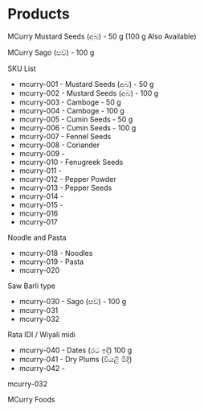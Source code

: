 # Products

MCurry Mustard Seeds \(අබ\) - 50 g \(100 g Also Available\)



MCurry Sago \(සව්\) - 100 g





SKU List

* mcurry-001 - Mustard Seeds \(අබ\) - 50 g
* mcurry-002 - Mustard Seeds \(අබ\) - 100 g
* mcurry-003 - Camboge - 50 g
* mcurry-004 - Camboge - 100 g
* mcurry-005 - Cumin Seeds - 50 g
* mcurry-006 - Cumin Seeds - 100 g
* mcurry-007 - Fennel Seeds
* mcurry-008 - Coriander
* mcurry-009 - 
* mcurry-010 - Fenugreek Seeds
* mcurry-011 - 
* mcurry-012 - Pepper Powder
* mcurry-013 - Pepper Seeds
* mcurry-014 - 
* mcurry-015 - 
* mcurry-016
* mcurry-017

Noodle and Pasta

* mcurry-018 - Noodles
* mcurry-019 - Pasta
* mcurry-020

Saw Barli type

* mcurry-030 - Sago \(සව්\) - 100 g
* mcurry-031
* mcurry-032

Rata IDI / Wiyali midi

* mcurry-040 - Dates \(රට ඉදි\) 100 g
* mcurry-041 - Dry Plums \(වියළි මිදි\) 
* mcurry-042 - 

mcurry-032

MCurry Foods


